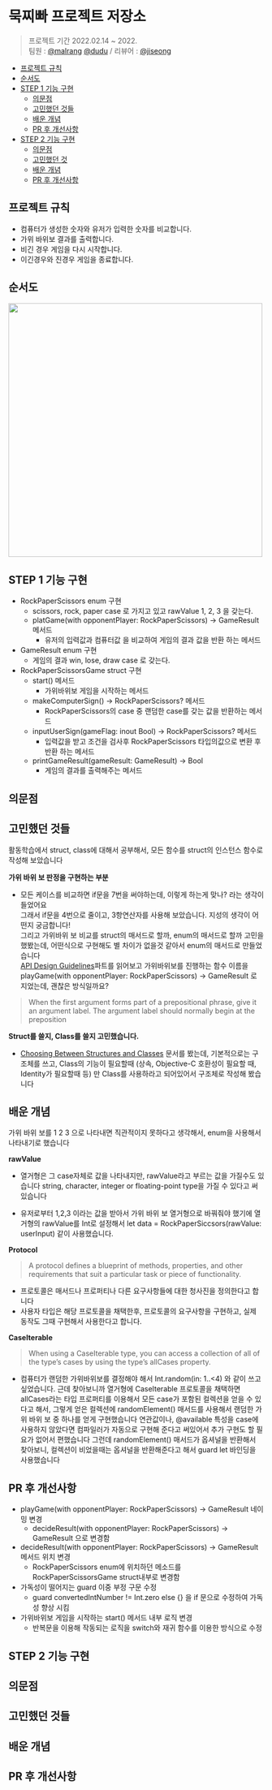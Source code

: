 # 묵찌빠 프로젝트 저장소
> 프로젝트 기간 2022.02.14 ~ 2022.     <br/>
팀원 : [@malrang](https://github.com/kinggoguma) [@dudu](https://github.com/FirstDo)  / 리뷰어 : [@jiseong](https://github.com/yim2627)

- [프로젝트 규칙](#프로젝트-규칙)
- [순서도](#순서도)
- [STEP 1 기능 구현](#step-1-기능-구현)
    + [의문점](#의문점)
    + [고민했던 것들](#고민했던-것들)
    + [배운 개념](#배운-개념)
    + [PR 후 개선사항](#pr-후-개선사항)
- [STEP 2 기능 구현](#step-2-기능-구현)
    + [의문점](#의문점)
    + [고민했던 것](#고민했던-것들)
    + [배운 개념](#배운-개념)
    + [PR 후 개선사항](pr-후-개선사항-1)
    
## 프로젝트 규칙

- 컴퓨터가 생성한 숫자와 유저가 입력한 숫자를 비교합니다.  
- 가위 바위보 결과를 출력합니다.  
- 비긴 경우 게임을 다시 시작합니다.  
- 이긴경우와 진경우 게임을 종료합니다.  

## 순서도
<img src="https://user-images.githubusercontent.com/69573768/153990820-b0d03969-e372-4bd5-baf7-d4816447c2a1.png" width="500"/>

## STEP 1 기능 구현 
- RockPaperScissors enum 구현
    - scissors, rock, paper case 로 가지고 있고 rawValue 1, 2, 3 을 갖는다.
    -  platGame(with opponentPlayer: RockPaperScissors) -> GameResult 메서드
        - 유저의 입력값과 컴퓨터값 을 비교하여 게임의 결과 값을 반환 하는 메서드
- GameResult enum 구현
    - 게임의 결과 win, lose, draw case 로 갖는다. 
- RockPaperScissorsGame struct 구현
    - start() 메서드
        -  가위바위보 게임을 시작하는 메서드
    - makeComputerSign() -> RockPaperScissors? 메서드
         - RockPaperScissors의 case 중 랜덤한 case를 갖는 값을 반환하는 메서드
    - inputUserSign(gameFlag: inout Bool) -> RockPaperScissors? 메서드
        - 입력값을 받고 조건을 검사후 RockPaperScissors 타입의값으로 변환 후 반환 하는 메서드
    - printGameResult(gameResult: GameResult) -> Bool
        - 게임의 결과를 출력해주는 메서드

## 의문점

## 고민했던 것들
활동학습에서 struct, class에 대해서 공부해서, 모든 함수를 struct의 인스턴스 함수로 작성해 보았습니다

**가위 바위 보 판정을 구현하는 부분**

- 모든 케이스를 비교하면 if문을 7번을 써야하는데, 이렇게 하는게 맞나? 라는 생각이 들었어요 <br/>
그래서 if문을 4번으로 줄이고, 3항연산자를 사용해 보았습니다. 지성의 생각이 어떤지 궁금합니다! <br/>
그리고 가위바위 보 비교를 struct의 매서드로 할까, enum의 매서드로 할까 고민을 했봤는데, 어떤식으로 구현해도 별 차이가 없을것 같아서 enum의 매서드로 만들었습니다 <br/>
[API Design Guidelines](https://www.swift.org/documentation/api-design-guidelines/)파트를 읽어보고 가위바위보를 진행하는 함수 이름을 playGame(with opponentPlayer:  RockPaperScissors) → GameResult 로 지었는데, 괜찮은 방식일까요? <br/> 
> When the first argument forms part of a prepositional phrase, give it an argument label. 
The argument label should normally begin at the preposition 

**Struct를 쓸지, Class를 쓸지 고민했습니다.**

- [Choosing Between Structures and Classes](https://developer.apple.com/documentation/swift/choosing_between_structures_and_classes) 문서를 봤는데, 기본적으로는 구조체를 쓰고, Class의 기능이 필요할때 (상속, Objective-C 호환성이 필요할 때, Identity가 필요할때 등) 만 Class를 사용하라고 되어있어서 구조체로 작성해 봤습니다

## 배운 개념
가위 바위 보를 1 2 3 으로 나타내면 직관적이지 못하다고 생각해서, enum을 사용해서 나타내기로 했습니다

**rawValue**

- 열거형은 그 case자체로 값을 나타내지만, rawValue라고 부르는 값을 가질수도 있습니다
string, character, integer or floating-point type을 가질 수 있다고 써 있습니다

- 유저로부터 1,2,3 이라는 값을 받아서 가위 바위 보 열거형으로 바꿔줘야 했기에 열거형의 rawValue를 Int로 설정해서 let data = RockPaperSiccsors(rawValue: userInput) 같이 사용했습니다.

**Protocol**

> A protocol defines a blueprint of methods, properties, and other requirements that suit a particular task or piece of functionality.

- 프로토콜은 매서드나 프로퍼티나 다른 요구사항들에 대한 청사진을 정의한다고 합니다
- 사용자 타입은 해당 프로토콜을 채택한후, 프로토콜의 요구사항을 구현하고, 실제 동작도 그때 구현해서 사용한다고 합니다.

**CaseIterable**

> When using a CaseIterable type, you can access a collection of all of the type’s cases by using the type’s allCases
 property.
 
- 컴퓨터가 랜덤한 가위바위보를 결정해야 해서 Int.random(in: 1..<4) 와 같이 쓰고 싶었습니다.
근데 찾아보니까 열거형에 CaseIterable 프로토콜을 채택하면
allCases라는 타입 프로퍼티를 이용해서  모든 case가 포함된 컬렉션을 얻을 수 있다고 해서, 그렇게 얻은 컬렉션에 randomElement() 매서드를 사용해서 랜덤한 가위 바위 보 중 하나를 얻게 구현했습니다
연관값이나,  @available 특성을 case에 사용하지 않았다면 컴파일러가 자동으로 구현해 준다고 써있어서 추가 구현도 할 필요가 없어서 편했습니다
그런데 randomElement() 매서드가 옵셔널을 반환해서 찾아보니, 컬렉션이 비었을때는 옵셔널을 반환해준다고 해서 guard let 바인딩을 사용했습니다

## PR 후 개선사항
- playGame(with opponentPlayer: RockPaperScissors) -> GameResult 네이밍 변경
    - decideResult(with opponentPlayer: RockPaperScissors) -> GameResult 으로 변경함
- decideResult(with opponentPlayer: RockPaperScissors) -> GameResult 메서드 위치 변경
    -  RockPaperScissors enum에 위치하던 메소드를 RockPaperScissorsGame struct내부로 변경함
- 가독성이 떨어지는 guard 이중 부정 구문 수정
    - guard convertedIntNumber != Int.zero else {} 을 if 문으로 수정하여 가독성 향상 시킴
- 가위바위보 게임을 시작하는 start() 메서드 내부 로직 변경
    - 반복문을 이용해 작동되는 로직을 switch와 재귀 함수를 이용한 방식으로 수정

## STEP 2 기능 구현

## 의문점

## 고민했던 것들

## 배운 개념

## PR 후 개선사항
